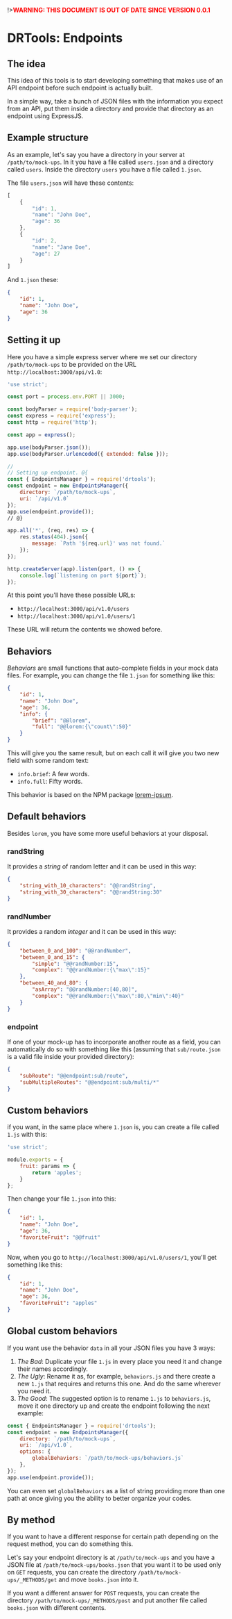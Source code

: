 <!-- version-check:0.0.1 -->
<!-- version-warning -->
!>__<span style="color:red">WARNING: THIS DOCUMENT IS OUT OF DATE SINCE VERSION
0.0.1</span>__
<!-- /version-warning -->

# DRTools: Endpoints

## The idea
This idea of this tools is to start developing something that makes use of an API
endpoint before such endpoint is actually built.

In a simple way, take a bunch of JSON files with the information you expect from
an API, put them inside a directory and provide that directory as an endpoint
using ExpressJS.

## Example structure
As an example, let's say you have a directory in your server at
`/path/to/mock-ups`.
In it you have a file called `users.json` and a directory called `users`.
Inside the directory `users` you have a file called `1.json`.

The file `users.json` will have these contents:
```javascript
[
    {
        "id": 1,
        "name": "John Doe",
        "age": 36
    },
    {
        "id": 2,
        "name": "Jane Doe",
        "age": 27
    }
]
```

And `1.json` these:
```json
{
    "id": 1,
    "name": "John Doe",
    "age": 36
}
```

## Setting it up
Here you have a simple express server where we set our directory
`/path/to/mock-ups` to be provided on the URL `http://localhost:3000/api/v1.0`:
```javascript
'use strict';

const port = process.env.PORT || 3000;

const bodyParser = require('body-parser');
const express = require('express');
const http = require('http');

const app = express();

app.use(bodyParser.json());
app.use(bodyParser.urlencoded({ extended: false }));

//
// Setting up endpoint. @{
const { EndpointsManager } = require('drtools');
const endpoint = new EndpointsManager({
    directory: `/path/to/mock-ups`,
    uri: `/api/v1.0`
});
app.use(endpoint.provide());
// @}

app.all('*', (req, res) => {
    res.status(404).json({
        message: `Path '${req.url}' was not found.`
    });
});

http.createServer(app).listen(port, () => {
    console.log(`listening on port ${port}`);
});
```

At this point you'll have these possible URLs:
* `http://localhost:3000/api/v1.0/users`
* `http://localhost:3000/api/v1.0/users/1`

These URL will return the contents we showed before.

## Behaviors
_Behaviors_ are small functions that auto-complete fields in your mock data files.
For example, you can change the file `1.json` for something like this:
```json
{
    "id": 1,
    "name": "John Doe",
    "age": 36,
    "info": {
        "brief": "@@lorem",
        "full": "@@lorem:{\"count\":50}"
    }
}
```

This will give you the same result, but on each call it will give you two new
field with some random text:
* `info.brief`: A few words.
* `info.full`: Fifty words.

This behavior is based on the NPM package
[lorem-ipsum](https://www.npmjs.com/package/lorem-ipsum).

## Default behaviors
Besides `lorem`, you have some more useful behaviors at your disposal.

### randString
It provides a _string_ of random letter and it can be used in this way:
```json
{
    "string_with_10_characters": "@@randString",
    "string_with_30_characters": "@@randString:30"
}
```

### randNumber
It provides a random _integer_ and it can be used in this way:
```json
{
    "between_0_and_100": "@@randNumber",
    "between_0_and_15": {
        "simple": "@@randNumber:15",
        "complex": "@@randNumber:{\"max\":15}"
    },
    "between_40_and_80": {
        "asArray": "@@randNumber:[40,80]",
        "complex": "@@randNumber:{\"max\":80,\"min\":40}"
    }
}
```

### endpoint
If one of your mock-up has to incorporate another route as a field, you can
automatically do so with something like this (assuming that `sub/route.json` is a
valid file inside your provided directory):
```json
{
    "subRoute": "@@endpoint:sub/route",
    "subMultipleRoutes": "@@endpoint:sub/multi/*"
}
```

## Custom behaviors
if you want, in the same place where `1.json` is, you can create a file called
`1.js` with this:
```javascript
'use strict';

module.exports = {
    fruit: params => {
        return 'apples';
    }
};
```

Then change your file `1.json` into this:
```json
{
    "id": 1,
    "name": "John Doe",
    "age": 36,
    "favoriteFruit": "@@fruit"
}
```

Now, when you go to `http://localhost:3000/api/v1.0/users/1`, you'll get something
like this:
```json
{
    "id": 1,
    "name": "John Doe",
    "age": 36,
    "favoriteFruit": "apples"
}
```

## Global custom behaviors
If you want use the behavior `data` in all your JSON files you have 3 ways:
1. _The Bad_: Duplicate your file `1.js` in every place you need it and change
their names accordingly.
2. _The Ugly_: Rename it as, for example, `behaviors.js` and there create a new
`1.js` that requires and returns this one. And do the same wherever you need it.
3. _The Good_: The suggested option is to rename `1.js` to `behaviors.js`, move it
one directory up and create the endpoint following the next example:
```javascript
const { EndpointsManager } = require('drtools');
const endpoint = new EndpointsManager({
    directory: `/path/to/mock-ups`,
    uri: `/api/v1.0`,
    options: {
        globalBehaviors: `/path/to/mock-ups/behaviors.js`
    },
});
app.use(endpoint.provide());
```

You can even set `globalBehaviors` as a list of string providing more than one
path at once giving you the ability to better organize your codes.

## By method
If you want to have a different response for certain path depending on the request
method, you can do something this.

Let's say your endpoint directory is at `/path/to/mock-ups` and you have a JSON
file at `/path/to/mock-ups/books.json` that you want it to be used only on `GET`
requests, you can create the directory `/path/to/mock-ups/_METHODS/get` and move
`books.json` into it.

If you want a different answer for `POST` requests, you can create the directory
`/path/to/mock-ups/_METHODS/post` and put another file called `books.json` with
different contents.

